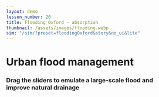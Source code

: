 ```yaml
---
layout: demo
lesson_number: 20
title: Flooding Oxford - absorption
thumbnail: /assets/images/flooding.webp
sim: "/sim/?preset=floodingOxford&story&no_ui&lite"
---
```


<div>
    <h1>Urban flood management</h1>
    <h3>Drag the sliders to emulate a large-scale flood and <br>improve natural drainage</h3>
    <p><vpde-reset iframe="sim"></vpde-reset></p>
</div>
<p style="text-align:center;margin-bottom:0;"><vpde-slider
    iframe="sim"
    name="r"
    label="River level"
    label-position="above"
    min-label="Normal"
    max-label="Surge"
    min="0.01"
    max="2"
    value="0.01"
    step="0.01"
></vpde-slider></p>
<p style="text-align:center;margin-bottom:0;"><vpde-slider
    iframe="sim"
    name="a"
    label="Drainage"
    label-position="below"
    min-label="Normal"
    max-label="Improved"
    min="0.001"
    max="0.02"
    value="0.001"
></vpde-slider></p>
